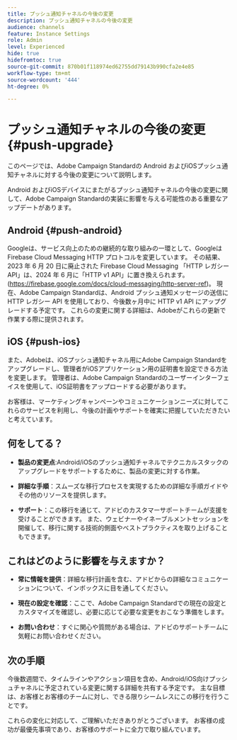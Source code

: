 ```yaml
---
title: プッシュ通知チャネルの今後の変更
description: プッシュ通知チャネルの今後の変更
audience: channels
feature: Instance Settings
role: Admin
level: Experienced
hide: true
hidefromtoc: true
source-git-commit: 870b01f118974ed62755dd79143b990cfa2e4e85
workflow-type: tm+mt
source-wordcount: '444'
ht-degree: 0%

---
```


# プッシュ通知チャネルの今後の変更 {#push-upgrade}

このページでは、Adobe Campaign Standardの Android およびiOSプッシュ通知チャネルに対する今後の変更について説明します。

Android およびiOSデバイスにまたがるプッシュ通知チャネルの今後の変更に関して、Adobe Campaign Standardの実装に影響を与える可能性のある重要なアップデートがあります。

## Android {#push-android}

Googleは、サービス向上のための継続的な取り組みの一環として、Googleは Firebase Cloud Messaging HTTP プロトコルを変更しています。 その結果、2023 年 6 月 20 日に廃止された Firebase Cloud Messaging 「HTTP レガシー API」は、2024 年 6 月に「HTTP v1 API」に置き換えられます。 (https://firebase.google.com/docs/cloud-messaging/http-server-ref)。 現在、Adobe Campaign Standardは、Android プッシュ通知メッセージの送信に HTTP レガシー API を使用しており、今後数ヶ月中に HTTP v1 API にアップグレードする予定です。 これらの変更に関する詳細は、Adobeがこれらの更新で作業する際に提供されます。

## iOS {#push-ios}

また、Adobeは、iOSプッシュ通知チャネル用にAdobe Campaign Standardをアップグレードし、管理者がiOSアプリケーション用の証明書を設定できる方法を変更します。 管理者は、Adobe Campaign Standardのユーザーインターフェイスを使用して、iOS証明書をアップロードする必要があります。

お客様は、マーケティングキャンペーンやコミュニケーションニーズに対してこれらのサービスを利用し、今後の計画やサポートを確実に把握していただきたいと考えています。

## 何をしてる？

* **製品の変更点**:Android/iOSのプッシュ通知チャネルでテクニカルスタックのアップグレードをサポートするために、製品の変更に対する作業。

* **詳細な手順**：スムーズな移行プロセスを実現するための詳細な手順ガイドやその他のリソースを提供します。

* **サポート**：この移行を通じて、アドビのカスタマーサポートチームが支援を受けることができます。 また、ウェビナーやイネーブルメントセッションを開催して、移行に関する技術的側面やベストプラクティスを取り上げることもできます。

## これはどのように影響を与えますか？

* **常に情報を提供**：詳細な移行計画を含む、アドビからの詳細なコミュニケーションについて、インボックスに目を通してください。

* **現在の設定を確認**：ここで、Adobe Campaign Standardでの現在の設定とカスタマイズを確認し、必要に応じて必要な変更をおこなう準備をします。

* **お問い合わせ**：すぐに関心や質問がある場合は、アドビのサポートチームに気軽にお問い合わせください。

## 次の手順

今後数週間で、タイムラインやアクション項目を含め、Android/iOS向けプッシュチャネルに予定されている変更に関する詳細を共有する予定です。 主な目標は、お客様とお客様のチームに対し、できる限りシームレスにこの移行を行うことです。

これらの変化に対応して、ご理解いただきありがとうございます。 お客様の成功が最優先事項であり、お客様のサポートに全力で取り組んでいます。